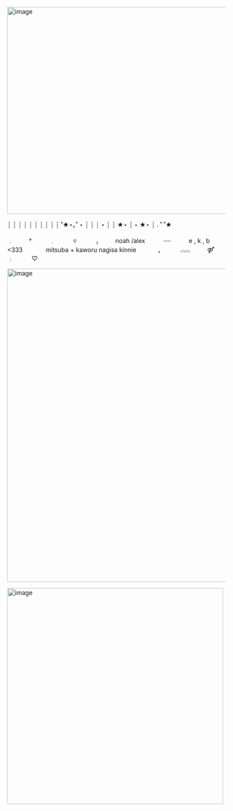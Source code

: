 <img1 src="https://i.pinimg.com/736x/c9/65/39/c965396d2c45b5c5fdb95f041160636d.jpg" alt="This may contain: two anime characters hugging each other in front of a blue background with words above them"/><img width="1095" height="477" alt="image" src="https://github.com/user-attachments/assets/83324f41-7538-4eb4-b8da-fdb921c92dfc" />

┊         ┊       ┊   ┊    ┊        ┊
┊         ┊       ┊   ┊   ˚★⋆｡˚  ⋆
┊         ┊       ┊   ⋆
┊         ┊       ★⋆
┊ ◦
★⋆      ┊ .  ˚
           ˚★

﹒　    　 †　　　    𓈒　   　　୧　    　　₎
 　 　 noah /alex   ┈┈   e , k , b <333
　   　       　mitsuba + kaworu nagisa kinnie 　　　
₊　 　　⌓⌓ 　   　  ⚤⠀　  　﹕　　 ♡

<img1 src="https://i.pinimg.com/736x/82/a9/53/82a953c0ee507613e3f69f9c2771cf11.jpg" alt="This may contain: a drawing of a person with pink hair"/><img width="1024" height="722" alt="image" src="https://github.com/user-attachments/assets/10e0a4de-8a64-4d70-b787-5b34d35d8bdf" />

<img1 src="https://media1.tenor.com/m/KSy1szZ_kXkAAAAC/mitsuba-mitsuba-sousuke.gif" alt="a girl with pink hair is holding a magazine with a picture of a man playing golf"/><img width="498" height="498" alt="image" src="https://github.com/user-attachments/assets/df9a430d-2306-46c3-9144-6ce6256360be" />

